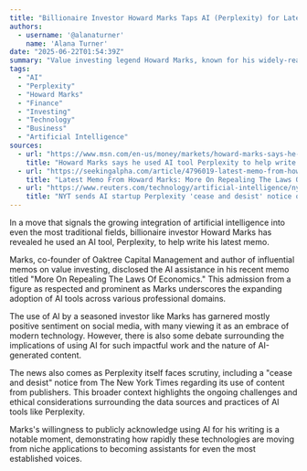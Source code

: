 ```yaml
---
title: "Billionaire Investor Howard Marks Taps AI (Perplexity) for Latest Memo"
authors:
  - username: '@alanaturner'
    name: 'Alana Turner'
date: "2025-06-22T01:54:39Z"
summary: "Value investing legend Howard Marks, known for his widely-read memos, reveals he used the AI-powered search engine Perplexity to assist in drafting his latest work, highlighting the increasing integration of AI even in traditional finance."
tags:
  - "AI"
  - "Perplexity"
  - "Howard Marks"
  - "Finance"
  - "Investing"
  - "Technology"
  - "Business"
  - "Artificial Intelligence"
sources:
  - url: "https://www.msn.com/en-us/money/markets/howard-marks-says-he-used-ai-tool-perplexity-to-help-write-his-latest-memo/ar-AA1H8Kbm"
    title: "Howard Marks says he used AI tool Perplexity to help write his latest memo"
  - url: "https://seekingalpha.com/article/4796019-latest-memo-from-howard-marks-more-on-repealing-the-laws-of-economics"
    title: "Latest Memo From Howard Marks: More On Repealing The Laws Of Economics"
  - url: "https://www.reuters.com/technology/artificial-intelligence/nyt-sends-ai-startup-perplexity-cease-desist-notice-over-content-use-wsj-reports-2024-10-15/"
    title: "NYT sends AI startup Perplexity 'cease and desist' notice over content use"
---
```


In a move that signals the growing integration of artificial intelligence into even the most traditional fields, billionaire investor Howard Marks has revealed he used an AI tool, Perplexity, to help write his latest memo.

Marks, co-founder of Oaktree Capital Management and author of influential memos on value investing, disclosed the AI assistance in his recent memo titled "More On Repealing The Laws Of Economics." This admission from a figure as respected and prominent as Marks underscores the expanding adoption of AI tools across various professional domains.

The use of AI by a seasoned investor like Marks has garnered mostly positive sentiment on social media, with many viewing it as an embrace of modern technology. However, there is also some debate surrounding the implications of using AI for such impactful work and the nature of AI-generated content.

The news also comes as Perplexity itself faces scrutiny, including a "cease and desist" notice from The New York Times regarding its use of content from publishers. This broader context highlights the ongoing challenges and ethical considerations surrounding the data sources and practices of AI tools like Perplexity.

Marks's willingness to publicly acknowledge using AI for his writing is a notable moment, demonstrating how rapidly these technologies are moving from niche applications to becoming assistants for even the most established voices.
